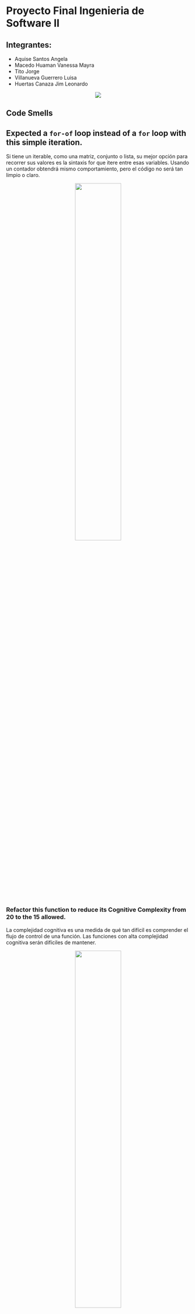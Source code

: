 

# Proyecto Final Ingenieria de Software II
## Integrantes:

- Aquise Santos Angela 
- Macedo Huaman Vanessa Mayra
- Tito Jorge
- Villanueva Guerrero Luisa
- Huertas Canaza Jim Leonardo

 <p align="center">
    <img src="/readme_img/xsheet.png">
</p>

## Code Smells
## Expected a `for-of` loop instead of a `for` loop with this simple iteration.
Si tiene un iterable, como una matriz, conjunto o lista, su mejor opción para recorrer sus valores es la sintaxis for que itere entre esas variables. Usando un contador obtendrá mismo comportamiento, pero el código no será tan limpio o claro.

<p align="center">
    <img src="/readme_img/smell1.png" width="50%">
</p>

### Refactor this function to reduce its Cognitive Complexity from 20 to the 15 allowed.
La complejidad cognitiva es una medida de qué tan difícil es comprender el flujo de control de una función. Las funciones con alta complejidad cognitiva serán difíciles de mantener.
<p align="center">
    <img src="/readme_img/smell2.png" width="50%">
</p>
<p align="center">
    <img src="/readme_img/smell2_2.png" width="50%">
</p>

## Refactoring code smells
### Expected a `for-of` loop instead of a `for` loop with this simple iteration.

<p align="center">
    <img src="/readme_img/factorin1.png" width="50%">
</p>


### COMPOSING METHODS:  5. Introduce Explaining Variable
before
<p align="center">
    <img src="/imageRefactorization/event_before.png"width="50%">
</p>
after
<p align="center">
    <img src="/imageRefactorization/event_After.png" width="50%">
</p>

### FUNCTIONS SHOULD NOT BE EMPTY
Hay varias razones para que una función no tenga un cuerpo de función:
- Es una omisión involuntaria y debe corregirse para evitar un comportamiento inesperado en la producción.
- Aún no se admite, o nunca lo será. En este caso, debería lanzarse una excepción en los idiomas donde ese mecanismo está disponible.
- El método es una anulación intencionalmente en blanco. En este caso, un comentario anidado debería explicar el motivo de la anulación en blanco.

Solucion de compilacion
<p align="center">
    <img src="/readme_img/compilation_S.png">
</p>
Ejemplos:

- Before arrow function
<p align="center">
    <img src="/readme_img/itemclick.png">
</p>

- After arrow function
<p align="center">
    <img src="/readme_img/itemclick_S.png">
</p>

- Before method
<p align="center">
    <img src="/readme_img/settitle.png">
</p>

- After method
<p align="center">
    <img src="/readme_img/settitle_S.png">
</p>


## [Pipeline de CI/CD](jenkinsfile)

#### Requisitos

:heavy_check_mark: Jenkins Plugins
* [PipeLine](https://plugins.jenkins.io/workflow-aggregator/)
* [Jenkins NodeJS plugin v14.8](https://plugins.jenkins.io/git-parameter/)
* [Jenkins BlueOcean](https://plugins.jenkins.io/blueocean/)
* [Git Parameter](https://plugins.jenkins.io/git-parameter/)



### Pipeline
<p align="center">
    <img src="report-screenshots/pipeline-report.png" width="75%">
</p>



### Pipeline Blue Ocean wiew
<p align="center">
    <img src="report-screenshots/pipeline-graph-report.png" width="75%">
</p>

# Construccion Automatica
Para la construcción automática nos apoyaremos en **Webpack**.

## Instalación
Seguiremos los siguientes pasos para la instalacion de Webpack y las dependencias necesarias para el proyecto.
```
mkdir x-spreadsheet && cd x-spreadsheet
npm init -y
npm install webpack webpack-cli --save-dev

mkdir dist src
touch webpack.config.js


npm install --save-dev file-loader css-loader file-loader
npm install --save-dev html-webpack-plugin
npm install --save-dev clean-webpack-plugin
npm install --save-dev webpack-dev-server
npm install --save-dev webpack-merge

# less
npm install less --save-dev
npm install less-loader --save-dev

npm install eslint --save-dev
./node_modules/.bin/eslint --init # airbnb


# test mocha
npm install --save-dev mocha

# babel
npm install --save-dev babel-loader babel-core babel-preset-env
# for macha
npm install --save-dev babel-register
# npm install --save-dev babel-plugin-transform-runtime
# npm install --save babel-runtime
```
## Configuración
En el archivo **package.json** añadimos el *script* correspondiente para poder ejecutar la construccion automatica .
- **dev:** Para el modo de desarrollo
- **build:** Para el modo de produccion

```
"scripts": {
	"dev": "webpack-dev-server --open --config build/webpack.dev.js",
    "build": "webpack --config build/webpack.prod.js",
}
```
## Ejecución
Para la construcción automática  del modo de desarrollo usamos el comando :

```
npm run dev

```
Para la construcción automática  del modo de produccion usamos el comando :

```
npm run build

```
 <p align="center">
    <img src="/readme_img/build.jpeg">
</p>

# Reporte Sonar Scanner

#### Requisitos
:heavy_check_mark: Jenkins Plugins
* [SonarQube Scanner](https://plugins.jenkins.io/sonar/)

:heavy_check_mark: SonarQube

<p align="center">
<img src="report-screenshots/sonnar-scanner-report.png" width="75%">
</p>

# Pruebas Unitarias


Para las pruebas unitarias xUnit usaremos **Mocha**  y  **Chai**. 

## Instalación
Instalamos Mocha, Chai y plugins para la conexión HTTP.

```
npm install --save-dev mocha chai chai-http
```
## Configuración
En el archivo **package.json** añadimos el *script* correspondiente para poder ejecutar la pruebas unitarias .
```
"scripts": {
	"test": "nyc ./node_modules/mocha/bin/mocha --require @babel/register --recursive test"
}
```
Creamos una carpeta llamada test para alojar los archivos que contendran las pruebas, trabajaremos sobre los archivos:
- formula_test.js
- format_test.js
- alphabet_test.js


## Formulas (formula_test.js)
Se realizaron pruebas unitarias xUnit para evaluar el funcionamientos de las formulas contenidas en el proyecto como:
- SUM
- AVERAGE
- MAX
- MIN
- IF
- AND
- OR
- CONCAT
 <p align="center">
    <img src="/readme_img/formula_test.png">
</p>

## Formato (formato_test.js)
Se realizaron pruebas unitarias xUnit para evaluar el funcionamientos de las funciones contenidas en el proyecto como:
- Percent
- Number
- USD
- EUR
- RMB
- Normal
- Text
 <p align="center">
    <img src="/readme_img/formato_test.png">
</p>

## Formato (alphabet_test.js)
Se realizaron pruebas unitarias xUnit para evaluar el funcionamientos de las funciones contenidas en el proyecto como:
- Index_At
- String_At

> Index_At

<p align="center">
    <img src="/readme_img/Alfabeto_test.png">
</p>

> String_At

<p align="center">
    <img src="/readme_img/Alfabeto_test2.png">
</p>

## Casos de Prueba
<p align="center">
    <img src="/readme_img/cases.png">
</p>

# Prueba de Seguridad - Owasp Zap

#### Requisitos
:heavy_check_mark: Jenkins Plugins
* [Dependency Check](https://plugins.jenkins.io/dependency-check-jenkins-plugin/)


- Atacamos el proyecto utilizando Owasp Zap
<p align="center">
    <img src="readme_img/Prueba_de_Seguridad.png">
</p>

## Riesgo de la Pagina

<p align="center">
    <img src="readme_img/Riesgo_de_la_Pagina.png">
</p>

## Reporte de las Alertas Obtenidas

<p align="center">
    <img src="readme_img/Alertas.png">
</p>

## Tipo de Riesgos de las Alertas

<p align="center">
    <img src="readme_img/Tipos_de_Riesgo.png">
</p>

## Analizamos las Alertas
### CSP: Wildcard Directive (Riesgo Medio)
- The following directives either allow wildcard sources (or ancestors), are not defined, or are overly broadly defined:

frame-ancestors, form-action

- The directive(s): frame-ancestors, form-action are among the directives that do not fallback to default-src, missing/excluding them is the same as allowing anything.

### X-Frame-Options Header Not Set (Riesgo Medio)
- El encabezado X-Frame-Options no se incluye en la respuesta HTTP para proteger contra ataques 'ClickJacking'.

### El servidor divulga información mediante un campo(s) de encabezado de respuesta HTTP ''''X-Powered-By'''' (Riesgo Bajo)
- El servidor de la web/aplicación está divulgando información mediante uno o más encabezados de respuesta HTTP ''''X-Powered-By''''. El acceso a tal información podría facilitarle a los atacantes la identificación de otros marcos/componentes de los que su aplicación web depende y las vulnerabilidades a las que pueden estar sujetos tales componentes.

### X-Content-Type-Options Header Missing (Riesgo Bajo)
- El encabezado Anti-MIME-Sniffing X-Content-Type-Options no se estableció en 'nosniff'. Esto permite que las versiones anteriores de Internet Explorer y Chrome realicen un rastreo de MIME en el cuerpo de la respuesta, lo que podría hacer que el cuerpo de la respuesta se interprete y muestre como un tipo de contenido distinto del tipo de contenido declarado. Las versiones actuales (principios de 2014) y heredadas de Firefox usarán el tipo de contenido declarado (si se establece uno), en lugar de realizar un rastreo de MIME.

### Divulgación de la marca de hora - Unix (Riesgo Bajo)
- Una marca de tiempo ha sido divulgada por el servidor de la aplicación/el navegador - Unix

## Posibles Soluciones de cada Alerta

### CSP: Wildcard Directive (Riesgo Medio)
- Asegúrese de que su servidor web, servidor de aplicaciones, equilibrador de carga, etc. Esté configurado correctamente para establecer el encabezado Content-Security-Policy.

### X-Frame-Options Header Not Set (Riesgo Medio)
- La mayoría de los navegadores web modernos admiten el encabezado HTTP X-Frame-Options. Asegúrese de que esté configurado en todas las páginas web devueltas por su sitio (si espera que la página esté enmarcada solo por páginas en su servidor (por ejemplo, es parte de un FRAMESET), entonces querrá usar SAMEORIGIN; de lo contrario, si nunca espera la página para ser enmarcado, debe usar DENY. Alternativamente, considere implementar la directiva "frame-ancestors" de la Política de seguridad de contenido.

### El servidor divulga información mediante un campo(s) de encabezado de respuesta HTTP ''''X-Powered-By'''' (Riesgo Bajo)
- Asegúrese que su servidor web, servidor de aplicación, equilibrador de carga, etc. está configurado para suprimir encabezados ''''X-Powered-By".

### X-Content-Type-Options Header Missing (Riesgo Bajo)
- Asegúrese de que la aplicación / servidor web establezca el encabezado Content-Type de manera adecuada y que establezca el encabezado X-Content-Type-Options en 'nosniff' para todas las páginas web.

- Si es posible, asegúrese de que el usuario final utilice un navegador web moderno y que cumpla con los estándares que no realice el rastreo de MIME en absoluto, o que pueda ser dirigido por la aplicación web / servidor web para que no realice el rastreo de MIME.

### Divulgación de la marca de hora - Unix (Riesgo Bajo)
- Confirmar manualmente que los datos de marca de hora no son sensibles, y que los datos no pueden ser agregados a patrones explotables de divulgación.



# Pruebas de rendimiento JMeter

#### Requisitos
:heavy_check_mark: Jenkins Plugins
* [Performance](https://plugins.jenkins.io/performance/)


## Planificación de Casos de Prueba:
Se planea probar funcionalidades del proyecto corriendo en localhost:8080 para poder ver la reaccion de su rendimiento:
- Modificadores y Borradores de texto
- Eliminar, agregar y editar Filas
- Eliminar, agregar y editar Columnas
- Modificares de Celdas (color, tamaño, combinacion, etc).
En donde se evaluará su rendimiento.

| #TC | Escenario de prueba | Usuarios | Rampas  |  Agentes  |
| :---: |     :---:        |   :---:   |  :---:  |  :---:    |
|  TC_1 |  Modificar texto  |     5    |  5s     |     2     |
|  TC_2 |  Modificar Filas  |     5    |  5s     |     2     |
|  TC_3 |  Modificar Columnas |   5    |  5s     |     2     |
|  TC_4 |  Modificar Celdas  |   5     |  5s     |     2     |

## Creacion de Tests - JMeter
<p align="center">
    <img src="readme_img/jmeter_tests.png" width="25%">
</p>

## Resultados de los test - JMeter
Se corre el programa teniendo como resultados

- Tiempo de demora de la ejecucion del test:
<p align="center">
    <img src="readme_img/jmeter_tests_2.png" width="80%">
</p>

- BlazeMeter:
<p align="center">
    <img src="readme_img/jmeter_tests_2.png" width="80%">
</p>

-Test Results:
<p align="center">
    <img src="readme_img/jmeter_results_1.png" width="75%" >
</p>

<p align="center">
    <img src="readme_img/jmeter_results_2.png" width="75%">
</p>






